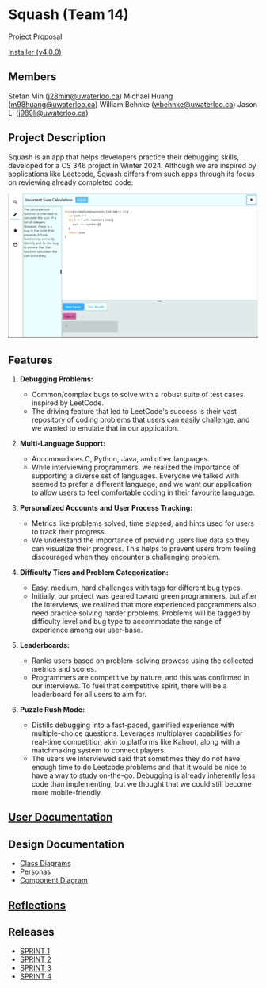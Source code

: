 # Squash (Team 14)

[Project Proposal](https://git.uwaterloo.ca/m98huang/team-14/-/wikis/Project-Proposal)

[Installer (v4.0.0)](https://git.uwaterloo.ca/m98huang/team-14/-/blob/main/cs346-project-4.0.0.exe?ref_type=heads)

## Members
Stefan Min (j28min@uwaterloo.ca)
Michael Huang (m98huang@uwaterloo.ca)
William Behnke (wbehnke@uwaterloo.ca)
Jason Li (j989li@uwaterloo.ca)

## Project Description
Squash is an app that helps developers practice their debugging skills, developed for a 
CS 346 project in Winter 2024. Although we are inspired by applications like Leetcode,
Squash differs from such apps through its focus on reviewing already completed code.

![img.png](img.png)

## Features

1. **Debugging Problems:**
    - Common/complex bugs to solve with a robust suite of test cases inspired by LeetCode.
    - The driving feature that led to LeetCode's success is their vast repository of coding problems that users can easily challenge, and we wanted to emulate that in our application.

2. **Multi-Language Support:**
    - Accommodates C, Python, Java, and other languages.
    - While interviewing programmers, we realized the importance of supporting a diverse set of languages. Everyone we talked with seemed to prefer a different language, and we want our application to allow users to feel comfortable coding in their favourite language.

3. **Personalized Accounts and User Process Tracking:**
    - Metrics like problems solved, time elapsed, and hints used for users to track their progress.
    - We understand the importance of providing users live data so they can visualize their progress. This helps to prevent users from feeling discouraged when they encounter a challenging problem.

4. **Difficulty Tiers and Problem Categorization:**
    - Easy, medium, hard challenges with tags for different bug types.
    - Initially, our project was geared toward green programmers, but after the interviews, we realized that more experienced programmers also need practice solving harder problems. Problems will be tagged by difficulty level and bug type to accommodate the range of experience among our user-base.

5. **Leaderboards:**
    - Ranks users based on problem-solving prowess using the collected metrics and scores.
    - Programmers are competitive by nature, and this was confirmed in our interviews. To fuel that competitive spirit, there will be a leaderboard for all users to aim for.

6. **Puzzle Rush Mode:**
    - Distills debugging into a fast-paced, gamified experience with multiple-choice questions. Leverages multiplayer capabilities for real-time competition akin to platforms like Kahoot, along with a matchmaking system to connect players.
    - The users we interviewed said that sometimes they do not have enough time to do
      Leetcode problems and that it would be nice to have a way to study on-the-go.
      Debugging is already inherently less code than implementing, but we thought that we
      could still become more mobile-friendly.

## [User Documentation](https://git.uwaterloo.ca/m98huang/team-14/-/wikis/User-Instructions)

## Design Documentation
- [Class Diagrams](https://git.uwaterloo.ca/m98huang/team-14/-/wikis/Design-Doc/Class-Diagrams)
- [Personas](https://git.uwaterloo.ca/m98huang/team-14/-/wikis/Design-Doc/Personas)
- [Component Diagram](https://git.uwaterloo.ca/m98huang/team-14/-/wikis/Design-Doc/Component-Diagram)

## [Reflections](https://git.uwaterloo.ca/m98huang/team-14/-/wikis/Reflections)

## Releases
- [SPRINT 1](https://git.uwaterloo.ca/m98huang/team-14/-/wikis/Release-Notes/02.16-(SPRINT-1))
- [SPRINT 2](https://git.uwaterloo.ca/m98huang/team-14/-/wikis/Release-Notes/03.08-(SPRINT-2))
- [SPRINT 3](https://git.uwaterloo.ca/m98huang/team-14/-/wikis/Release-Notes/03.22-(SPRINT-3))
- [SPRINT 4](https://git.uwaterloo.ca/m98huang/team-14/-/wikis/Release-Notes/04.05-(SPRINT-4))
